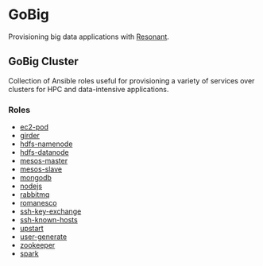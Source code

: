 
# GoBig

Provisioning big data applications with [Resonant](http://resonant.kitware.com).

## GoBig Cluster

Collection of Ansible roles useful for provisioning a variety of services over
clusters for HPC and data-intensive applications.

### Roles
  - [ec2-pod](doc/ec2-pod.md)
  - [girder](doc/girder.md)
  - [hdfs-namenode](doc/hadoop.md)
  - [hdfs-datanode](doc/hadoop.md)
  - [mesos-master](doc/mesos.md)
  - [mesos-slave](doc/mesos.md)
  - [mongodb](doc/mongodb.md)
  - [nodejs](doc/nodejs.md)
  - [rabbitmq](doc/rabbitmq.md)
  - [romanesco](doc/romanesco.md)
  - [ssh-key-exchange](doc/ssh-key-exchange.md)
  - [ssh-known-hosts](doc/ssh-known-hosts.md)
  - [upstart](doc/upstart.md)
  - [user-generate](doc/user-generate.md)
  - [zookeeper](doc/zookeeper.md)
  - [spark](doc/spark.md)

